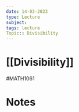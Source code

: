 ```yaml
---
date: 14-03-2023
type: Lecture
subject: 
tags: lecture
Topic:: Divisibility
---
```

# [[Divisibility]]
#MATH1061
# Notes


